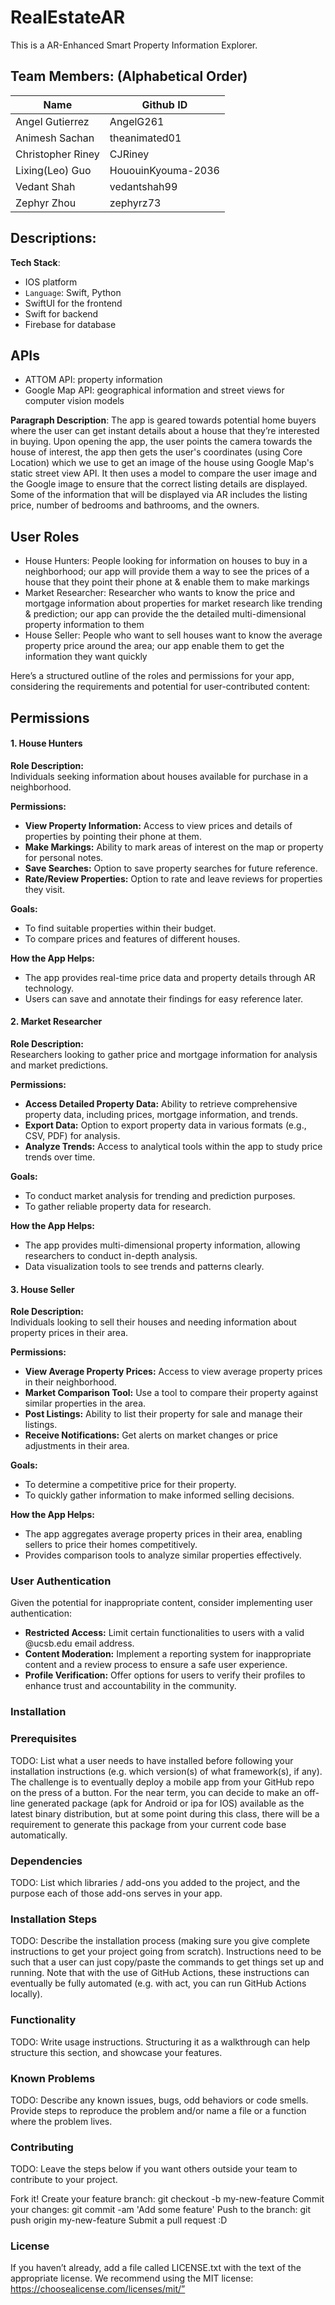 # RealEstateAR
This is a AR-Enhanced Smart Property Information Explorer.

## Team Members: (Alphabetical Order) ##
| Name             | Github ID           |
| ---------------- | ------------------- |
| Angel Gutierrez  | AngelG261           |
| Animesh Sachan   | theanimated01       |
| Christopher Riney| CJRiney             |
| Lixing(Leo) Guo  | HououinKyouma-2036  |
| Vedant Shah      | vedantshah99        |
| Zephyr Zhou    	 | zephyrz73           |


## Descriptions: ##
**Tech Stack**: 
- IOS platform
- `Language`: Swift, Python
- SwiftUI for the frontend
- Swift for backend
- Firebase for database



## APIs ##
* ATTOM API: property information
* Google Map API: geographical information and street views for computer vision models



**Paragraph Description**:
The app is geared towards potential home buyers where the user can get instant details about a house that they’re interested in buying. Upon opening the app, the user points the camera towards the house of interest, the app then gets the user's coordinates (using Core Location) which we use to get an image of the house using Google Map's static street view API. It then uses a model to compare the user image and the Google image to ensure that the correct listing details are displayed. Some of the information that will be displayed via AR includes the listing price, number of bedrooms and bathrooms, and the owners. 

## User Roles ##
- House Hunters: People looking for information on houses to buy in a neighborhood; our app will provide them a way to see the prices of a house that they point their phone at & enable them to make markings
- Market Researcher: Researcher who wants to know the price and mortgage information about properties for market research like trending & prediction; our app can provide the the detailed multi-dimensional property information to them
- House Seller: People who want to sell houses want to know the average property price around the area; our app enable them to get the information they want quickly

Here’s a structured outline of the roles and permissions for your app, considering the requirements and potential for user-contributed content:

## Permissions ##

#### 1. House Hunters

**Role Description:**  
Individuals seeking information about houses available for purchase in a neighborhood.

**Permissions:**
- **View Property Information:** Access to view prices and details of properties by pointing their phone at them.
- **Make Markings:** Ability to mark areas of interest on the map or property for personal notes.
- **Save Searches:** Option to save property searches for future reference.
- **Rate/Review Properties:** Option to rate and leave reviews for properties they visit.

**Goals:**
- To find suitable properties within their budget.
- To compare prices and features of different houses.

**How the App Helps:**
- The app provides real-time price data and property details through AR technology.
- Users can save and annotate their findings for easy reference later.

#### 2. Market Researcher

**Role Description:**  
Researchers looking to gather price and mortgage information for analysis and market predictions.

**Permissions:**
- **Access Detailed Property Data:** Ability to retrieve comprehensive property data, including prices, mortgage information, and trends.
- **Export Data:** Option to export property data in various formats (e.g., CSV, PDF) for analysis.
- **Analyze Trends:** Access to analytical tools within the app to study price trends over time.

**Goals:**
- To conduct market analysis for trending and prediction purposes.
- To gather reliable property data for research.

**How the App Helps:**
- The app provides multi-dimensional property information, allowing researchers to conduct in-depth analysis.
- Data visualization tools to see trends and patterns clearly.

#### 3. House Seller

**Role Description:**  
Individuals looking to sell their houses and needing information about property prices in their area.

**Permissions:**
- **View Average Property Prices:** Access to view average property prices in their neighborhood.
- **Market Comparison Tool:** Use a tool to compare their property against similar properties in the area.
- **Post Listings:** Ability to list their property for sale and manage their listings.
- **Receive Notifications:** Get alerts on market changes or price adjustments in their area.

**Goals:**
- To determine a competitive price for their property.
- To quickly gather information to make informed selling decisions.

**How the App Helps:**
- The app aggregates average property prices in their area, enabling sellers to price their homes competitively.
- Provides comparison tools to analyze similar properties effectively.

### User Authentication

Given the potential for inappropriate content, consider implementing user authentication:

- **Restricted Access:** Limit certain functionalities to users with a valid @ucsb.edu email address.
- **Content Moderation:** Implement a reporting system for inappropriate content and a review process to ensure a safe user experience.
- **Profile Verification:** Offer options for users to verify their profiles to enhance trust and accountability in the community.



### Installation
### Prerequisites
TODO: List what a user needs to have installed before following your installation instructions (e.g. which version(s) of what framework(s), if any). The challenge is to eventually deploy a mobile app from your GitHub repo on the press of a button. For the near term, you can decide to make an off-line generated package (apk for Android or ipa for IOS) available as the latest binary distribution, but at some point during this class, there will be a requirement to generate this package from your current code base automatically.

### Dependencies
TODO: List which libraries / add-ons you added to the project, and the purpose each of those add-ons serves in your app.

### Installation Steps
TODO: Describe the installation process (making sure you give complete instructions to get your project going from scratch). Instructions need to be such that a user can just copy/paste the commands to get things set up and running. Note that with the use of GitHub Actions, these instructions can eventually be fully automated (e.g. with act, you can run GitHub Actions locally).

### Functionality
TODO: Write usage instructions. Structuring it as a walkthrough can help structure this section, and showcase your features.

### Known Problems
TODO: Describe any known issues, bugs, odd behaviors or code smells. Provide steps to reproduce the problem and/or name a file or a function where the problem lives.

### Contributing
TODO: Leave the steps below if you want others outside your team to contribute to your project.

Fork it!
Create your feature branch: git checkout -b my-new-feature
Commit your changes: git commit -am 'Add some feature'
Push to the branch: git push origin my-new-feature
Submit a pull request :D
### License
If you haven’t already, add a file called LICENSE.txt with the text of the appropriate license. We recommend using the MIT license: https://choosealicense.com/licenses/mit/”
